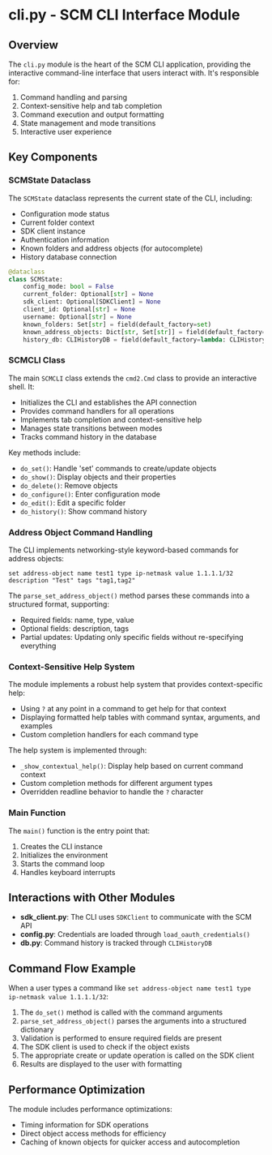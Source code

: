 # cli.py - SCM CLI Interface Module

## Overview

The `cli.py` module is the heart of the SCM CLI application, providing the interactive command-line interface that users interact with. It's responsible for:

1. Command handling and parsing
2. Context-sensitive help and tab completion
3. Command execution and output formatting
4. State management and mode transitions
5. Interactive user experience

## Key Components

### SCMState Dataclass

The `SCMState` dataclass represents the current state of the CLI, including:

- Configuration mode status
- Current folder context
- SDK client instance
- Authentication information
- Known folders and address objects (for autocomplete)
- History database connection

```python
@dataclass
class SCMState:
    config_mode: bool = False
    current_folder: Optional[str] = None
    sdk_client: Optional[SDKClient] = None
    client_id: Optional[str] = None
    username: Optional[str] = None
    known_folders: Set[str] = field(default_factory=set)
    known_address_objects: Dict[str, Set[str]] = field(default_factory=dict)
    history_db: CLIHistoryDB = field(default_factory=lambda: CLIHistoryDB())
```

### SCMCLI Class

The main `SCMCLI` class extends the `cmd2.Cmd` class to provide an interactive shell. It:

- Initializes the CLI and establishes the API connection
- Provides command handlers for all operations
- Implements tab completion and context-sensitive help
- Manages state transitions between modes
- Tracks command history in the database

Key methods include:

- `do_set()`: Handle 'set' commands to create/update objects
- `do_show()`: Display objects and their properties
- `do_delete()`: Remove objects
- `do_configure()`: Enter configuration mode
- `do_edit()`: Edit a specific folder
- `do_history()`: Show command history

### Address Object Command Handling

The CLI implements networking-style keyword-based commands for address objects:

```
set address-object name test1 type ip-netmask value 1.1.1.1/32 description "Test" tags "tag1,tag2"
```

The `parse_set_address_object()` method parses these commands into a structured format, supporting:

- Required fields: name, type, value
- Optional fields: description, tags
- Partial updates: Updating only specific fields without re-specifying everything

### Context-Sensitive Help System

The module implements a robust help system that provides context-specific help:

- Using `?` at any point in a command to get help for that context
- Displaying formatted help tables with command syntax, arguments, and examples
- Custom completion handlers for each command type

The help system is implemented through:
- `_show_contextual_help()`: Display help based on current command context
- Custom completion methods for different argument types
- Overridden readline behavior to handle the `?` character

### Main Function

The `main()` function is the entry point that:
1. Creates the CLI instance
2. Initializes the environment
3. Starts the command loop
4. Handles keyboard interrupts

## Interactions with Other Modules

- **sdk_client.py**: The CLI uses `SDKClient` to communicate with the SCM API
- **config.py**: Credentials are loaded through `load_oauth_credentials()`
- **db.py**: Command history is tracked through `CLIHistoryDB`

## Command Flow Example

When a user types a command like `set address-object name test1 type ip-netmask value 1.1.1.1/32`:

1. The `do_set()` method is called with the command arguments
2. `parse_set_address_object()` parses the arguments into a structured dictionary
3. Validation is performed to ensure required fields are present
4. The SDK client is used to check if the object exists
5. The appropriate create or update operation is called on the SDK client
6. Results are displayed to the user with formatting

## Performance Optimization

The module includes performance optimizations:
- Timing information for SDK operations
- Direct object access methods for efficiency
- Caching of known objects for quicker access and autocompletion